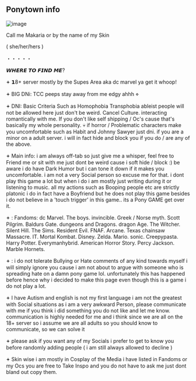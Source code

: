 ## Ponytown info  
![image](https://github.com/user-attachments/assets/1ddeb5c1-1b66-4143-be47-fb43cda70407)

Call me Makaria or by the name of my Skin

( she/her/hers )

・・・・・

𝙒𝙃𝙀𝙍𝙀 𝙏𝙊 𝙁𝙄𝙉𝘿 𝙈𝙀? 

𖥔 𝟭8+ server mostly by the Supes Area aka dc marvel ya get it whoop!


𖥔 BIG DNi: TCC peeps stay away from me edgy ahhh ⋄

𖥔 DNI: Basic Criteria Such as Homophobia Transphobia ableist people will not be allowed here just don't be weird.  Cancel Culture. interacting romantically with me. If you don't like self shipping / Oc's cause that's basically my whole personality. 💀 if horror / Problematic characters make you uncomfortable such as Habit and Johnny Sawyer just dni. if you are a minor on a adult server. i will in fact hide and block you if you do / are any of the above.


𖥔 Main info: i am always off-tab so just give me a whisper, feel free to Friend me or sit with me just dont be weird cause i soft hide / block :) be aware i do have Dark Humor but i can tone it down if it makes you uncomfortable. i am not a very Social person so excuse me for that. i dont play this game a lot but when i do i am mostly just writing during it or listening to music. all my actions such as Booping people etc are strictly platonic i do in fact have a Boyfriend but he does not play this game besides i do not believe in a 'touch trigger' in this game.. its a Pony GAME get over it.


𖥔 : Fandoms: dc Marvel. The boys. invincible. Greek / Norse myth. Scott Pilgrim. Baldurs Gate. dungeons and Dragons. dragon Age. The Witcher. Silent Hill. The Sims. Resident Evil. FNAF. Arcane. Texas chainsaw Massacre. IT. Mortal Kombat. Disney. Zelda. Mario. sonic. Creepypasta. Harry Potter. Everymanhybrid. American Horror Story. Percy Jackson. Marble Hornets. 


𖥔 : i do not tolerate Bullying or Hate comments of any kind towards myself i will simply ignore you cause i am not about to argue with someone who is spreading hate on a damn pony game lol. unfortunately this has happened before hence why i decided to make this page even though this is a game i do not play a lot.


𖥔 I have Autism and english is not my first language i am not the greatest with Social situations as i am a very awkward Person, please communicate with me if you think i did something you do not like and let me know. communication is highly needed for me and i think since we are all on the 18+ server so i assume we are all adults so you should know to communicate, so we can solve it


𖥔 please ask if you want any of my Socials i prefer to get to know you before randomly adding people ( i am still always allowed to decline )

𖥔 Skin wise i am mostly in Cosplay of the Media i have listed in Fandoms or my Ocs you are free to Take Inspo and you do not have to ask me just dont bland out copy them.


<!--
**Johnnyslaughters/Johnnyslaughters** is a ✨ _special_ ✨ repository because its `README.md` (this file) appears on your GitHub profile.




